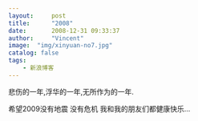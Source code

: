 ```yaml
---
layout:     post
title:      "2008"
date:       2008-12-31 09:33:37
author:     "Vincent"
image:  "img/xinyuan-no7.jpg"
catalog: false
tags:
    - 新浪博客
---
```



悲伤的一年,浮华的一年,无所作为的一年.

希望2009没有地震 没有危机 我和我的朋友们都健康快乐...



